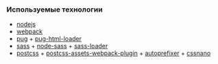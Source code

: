 ### Используемые технологии ###
- [nodejs](https://nodejs.org/)
- [webpack](https://webpack.js.org/)
- [pug](https://pugjs.org/) + [pug-html-loader](https://github.com/willyelm/pug-html-loader)
- [sass](https://sass-lang.com/) + [node-sass](https://github.com/sass/node-sass) + [sass-loader](https://github.com/webpack-contrib/sass-loader)
- [postcss](https://github.com/postcss/postcss) + [postcss-assets-webpack-plugin](https://github.com/klimashkin/postcss-assets-webpack-plugin) + [autoprefixer](https://autoprefixer.github.io/ru/) + [cssnano](https://cssnano.co/)
